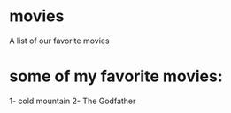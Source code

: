 # movies
A list of our favorite movies
# some of my favorite movies:
1- cold mountain
2- The Godfather